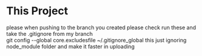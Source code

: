 # This Project

please when pushing to the branch you created please check run these
and take the .gitignore from my branch  
git config --global core.excludesfile ~/.gitignore_global
this just ignoring node_module folder and make it faster in uploading  


